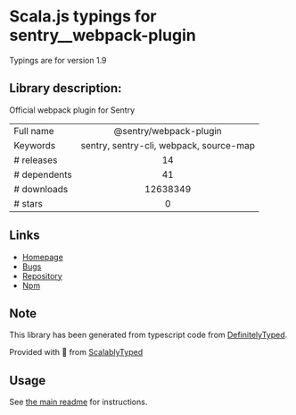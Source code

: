 
# Scala.js typings for sentry__webpack-plugin

Typings are for version 1.9

## Library description:
Official webpack plugin for Sentry

|                    |                 |
| ------------------ | :-------------: |
| Full name          | @sentry/webpack-plugin |
| Keywords           | sentry, sentry-cli, webpack, source-map |
| # releases         | 14 |
| # dependents       | 41 |
| # downloads        | 12638349 |
| # stars            | 0 |

## Links
- [Homepage](https://github.com/getsentry/sentry-webpack-plugin)
- [Bugs](https://github.com/getsentry/sentry-webpack-plugin/issues)
- [Repository](https://github.com/getsentry/sentry-webpack-plugin)
- [Npm](https://www.npmjs.com/package/%40sentry%2Fwebpack-plugin)
    


## Note
This library has been generated from typescript code from [DefinitelyTyped](https://definitelytyped.org).

Provided with :purple_heart: from [ScalablyTyped](https://github.com/oyvindberg/ScalablyTyped)

## Usage
See [the main readme](../../readme.md) for instructions.


